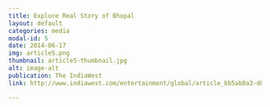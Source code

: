 ```yaml
---
title: Explore Real Story of Bhopal
layout: default
categories: media
modal-id: 5
date: 2014-06-17
img: article5.png
thumbnail: article5-thumbnail.jpg
alt: image-alt
publication: The IndiaWest
link: http://www.indiawest.com/entertainment/global/article_bb5ab0a3-d042-5c84-ac1c-0fa0ea0dacf7.html

---
```

